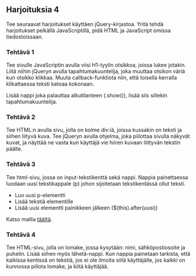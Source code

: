 ## Harjoituksia 4

Tee seuraavat harjoitukset käyttäen jQuery-kirjastoa. Yritä tehdä harjoitukset pelkällä JavaScriptillä, pidä HTML ja JavaScript omissa tiedostoissaan.

### Tehtävä 1

Tee sivulle JavaScriptin avulla viisi H1-tyylin otsikkoa, joissa lukee jotakin. Liitä niihin jQueryn avulla tapahtumakuuntelija, joka muuttaa otsikon väriä kun otsikko klikkaa. Muuta callback-funktiota niin, että toisella kerralla klikattaessa teksti katoaa kokonaan.

Lisää nappi joka palauttaa alkutilanteen (.show()), lisää siis sillekin tapahtumakuuntelija.

### Tehtävä 2

Tee HTML:n avulla sivu, jolla on kolme div:iä, joissa kussakin on teksti ja siihen liityvä kuva. Tee jQueryn avulla ohjelma, joka piilottaa sivulla näkyvät kuvat, ja näyttää ne vasta kun käyttäjä vie hiiren kuvaan liittyvän tekstin päälle.

### Tehtävä 3

Tee html-sivu, jossa on input-tekstikenttä sekä nappi. Nappia painettaessa luodaan uusi tekstikappale (p) johon sijoitetaan tekstikentässä ollut teksti.

- Luo uusi p-elementti
- Lisää tekstiä elementille
- Lisää uusi elementti painikkeen jälkeen ($(this).after(uusi))

Katso mallia [täältä](http://www.w3schools.com/jquery/jquery_dom_add.asp).

### Tehtävä 4

Tee HTML-sivu, jolla on lomake, jossa kysytään: nimi, sähköpostiosoite ja puhelin. Lisää siihen myös lähetä-nappi. Kun nappia painetaan tarkista, että kaikissa kentissä on tekstiä, jos ei ole ilmoita siitä käyttäjälle, jos kaikki on kunnossa piilota lomake, ja kiitä käyttäjää.